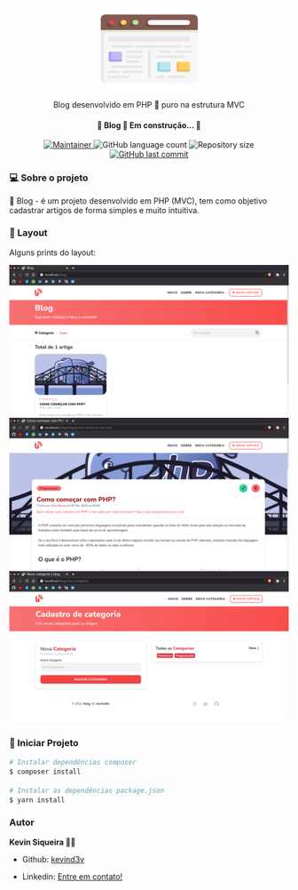 <p align="center">
  <a href="https://unform.dev">
    <img src="./readme/brand.svg" height="150" width="175" alt="Blog" />
  </a>
</p>

<p align="center">Blog desenvolvido em PHP 🐘 puro na estrutura MVC</p>

<h4 align="center"> 
	🚧  Blog 🐘 Em construção...  🚧
</h4>

<p align="center">

<a href="https://github.com/kevind3v">
<img alt="Maintainer" src="https://img.shields.io/badge/maintainer-@kevind3v-blue.svg?color=ef4444&style=for-the-badge">
</a>

<img alt="GitHub language count" src="https://img.shields.io/github/languages/count/kevind3v/blog?color=ef4444&style=for-the-badge">

<img alt="Repository size" src="https://img.shields.io/github/repo-size/kevind3v/blog?color=ef4444&style=for-the-badge">

<a href="https://github.com/kevind3v/blog/commits/main">
    <img alt="GitHub last commit" src="https://img.shields.io/github/last-commit/kevind3v/blog?color=ef4444&style=for-the-badge">
  </a>
</p>

### 💻 Sobre o projeto

🐘 Blog - é um projeto desenvolvido em PHP (MVC), tem como objetivo cadastrar artigos de forma simples e muito intuitiva.

### 🎨 Layout

Alguns prints do layout:

![home](readme/print02.png)
![home](readme/print03.png)
![home](readme/print01.png)

### 🎲 Iniciar Projeto

```bash
# Instalar dependências composer
$ composer install

# Instalar as dependências package.json
$ yarn install
```

### Autor

**Kevin Siqueira 👋🏽**

- Github: [kevind3v](https://www.linkedin.com/in/kevinssiqueira/)

- Linkedin: [Entre em contato!](https://www.linkedin.com/in/kevinssiqueira/)
